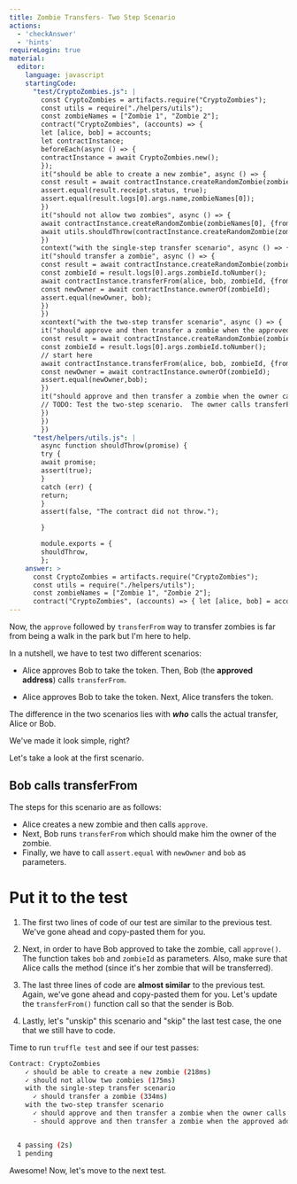 ```yaml
---
title: Zombie Transfers- Two Step Scenario
actions:
  - 'checkAnswer'
  - 'hints'
requireLogin: true
material:
  editor:
    language: javascript
    startingCode:
      "test/CryptoZombies.js": |
        const CryptoZombies = artifacts.require("CryptoZombies");
        const utils = require("./helpers/utils");
        const zombieNames = ["Zombie 1", "Zombie 2"];
        contract("CryptoZombies", (accounts) => {
        let [alice, bob] = accounts;
        let contractInstance;
        beforeEach(async () => {
        contractInstance = await CryptoZombies.new();
        });
        it("should be able to create a new zombie", async () => {
        const result = await contractInstance.createRandomZombie(zombieNames[0], {from: alice});
        assert.equal(result.receipt.status, true);
        assert.equal(result.logs[0].args.name,zombieNames[0]);
        })
        it("should not allow two zombies", async () => {
        await contractInstance.createRandomZombie(zombieNames[0], {from: alice});
        await utils.shouldThrow(contractInstance.createRandomZombie(zombieNames[1], {from: alice}));
        })
        context("with the single-step transfer scenario", async () => {
        it("should transfer a zombie", async () => {
        const result = await contractInstance.createRandomZombie(zombieNames[0], {from: alice});
        const zombieId = result.logs[0].args.zombieId.toNumber();
        await contractInstance.transferFrom(alice, bob, zombieId, {from: alice});
        const newOwner = await contractInstance.ownerOf(zombieId);
        assert.equal(newOwner, bob);
        })
        })
        xcontext("with the two-step transfer scenario", async () => {
        it("should approve and then transfer a zombie when the approved address calls transferForm", async () => {
        const result = await contractInstance.createRandomZombie(zombieNames[0], {from: alice});
        const zombieId = result.logs[0].args.zombieId.toNumber();
        // start here
        await contractInstance.transferFrom(alice, bob, zombieId, {from: alice});
        const newOwner = await contractInstance.ownerOf(zombieId);
        assert.equal(newOwner,bob);
        })
        it("should approve and then transfer a zombie when the owner calls transferForm", async () => {
        // TODO: Test the two-step scenario.  The owner calls transferFrom
        })
        })
        })
      "test/helpers/utils.js": |
        async function shouldThrow(promise) {
        try {
        await promise;
        assert(true);
        }
        catch (err) {
        return;
        }
        assert(false, "The contract did not throw.");

        }

        module.exports = {
        shouldThrow,
        };
    answer: >
      const CryptoZombies = artifacts.require("CryptoZombies");
      const utils = require("./helpers/utils");
      const zombieNames = ["Zombie 1", "Zombie 2"];
      contract("CryptoZombies", (accounts) => { let [alice, bob] = accounts; let contractInstance; beforeEach(async () => { contractInstance = await CryptoZombies.new(); }); it("should be able to create a new zombie", async () => { const result = await contractInstance.createRandomZombie(zombieNames[0], {from: alice}); assert.equal(result.receipt.status, true); assert.equal(result.logs[0].args.name,zombieNames[0]); }) it("should not allow two zombies", async () => { await contractInstance.createRandomZombie(zombieNames[0], {from: alice}); await utils.shouldThrow(contractInstance.createRandomZombie(zombieNames[1], {from: alice})); }) context("with the single-step transfer scenario", async () => { it("should transfer a zombie", async () => { const result = await contractInstance.createRandomZombie(zombieNames[0], {from: alice}); const zombieId = result.logs[0].args.zombieId.toNumber(); await contractInstance.transferFrom(alice, bob, zombieId, {from: alice}); const newOwner = await contractInstance.ownerOf(zombieId); assert.equal(newOwner, bob); }) }) context("with the two-step transfer scenario", async () => { it("should approve and then transfer a zombie when the approved address calls transferForm", async () => { const result = await contractInstance.createRandomZombie(zombieNames[0], {from: alice}); const zombieId = result.logs[0].args.zombieId.toNumber(); await contractInstance.approve(bob, zombieId, {from: alice}); await contractInstance.transferFrom(alice, bob, zombieId, {from: bob}); const newOwner = await contractInstance.ownerOf(zombieId); assert.equal(newOwner,bob); }) xit("should approve and then transfer a zombie when the owner calls transferForm", async () => { // TODO: Test the two-step scenario.  The owner calls transferFrom }) }) })
---
```


Now, the `approve` followed by `transferFrom` way to transfer zombies is far from being a walk in the park but I'm here to help.

In a nutshell, we have to test two different scenarios:

- Alice approves Bob to take the token. Then, Bob (the **approved address**) calls `transferFrom`.

- Alice approves Bob to take the token. Next, Alice transfers the token.

The difference in the two scenarios lies with _**who**_ calls the actual transfer, Alice or Bob.

We've made it look simple, right?

Let's take a look at the first scenario.

## Bob calls transferFrom

The steps for this scenario are as follows:
- Alice creates a new zombie and then calls `approve`.
- Next, Bob runs `transferFrom` which should make him the owner of the zombie.
- Finally, we have to call `assert.equal` with `newOwner` and `bob` as parameters.

# Put it to the test

1. The first two lines of code of our test are similar to the previous test. We've gone ahead and copy-pasted them for you.

2. Next, in order to have Bob approved to take the zombie, call `approve()`. The function takes `bob` and `zombieId` as parameters. Also, make sure that Alice calls the method (since it's her zombie that will be transferred).

3. The last three lines of code are **almost similar** to the previous test. Again, we've gone ahead and copy-pasted them for you. Let's update the `transferFrom()` function call so that the sender is Bob.

4. Lastly, let's "unskip" this scenario and "skip" the last test case, the one that we still have to code.

Time to run `truffle test` and see if our test passes:

```bash
Contract: CryptoZombies
    ✓ should be able to create a new zombie (218ms)
    ✓ should not allow two zombies (175ms)
    with the single-step transfer scenario
      ✓ should transfer a zombie (334ms)
    with the two-step transfer scenario
      ✓ should approve and then transfer a zombie when the owner calls transferForm (360ms)
      - should approve and then transfer a zombie when the approved address calls transferForm


  4 passing (2s)
  1 pending
```

Awesome! Now, let's move to the next test.
